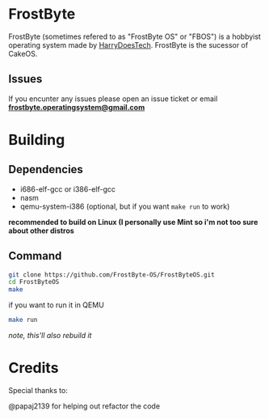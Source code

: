 # FrostByte
FrostByte (sometimes refered to as "FrostByte OS" or "FBOS") is a hobbyist operating system made by [HarryDoesTech](https://yt.harrydoestech.com).
FrostByte is the sucessor of CakeOS.
## Issues
If you encunter any issues please open an issue ticket or email **frostbyte.operatingsystem@gmail.com**

# Building
## Dependencies
- i686-elf-gcc or i386-elf-gcc
- nasm
- qemu-system-i386 (optional, but if you want `make run` to work)


**recommended to build on Linux (I personally use Mint so i'm not too sure about other distros**
## Command
```bash
git clone https://github.com/FrostByte-OS/FrostByteOS.git
cd FrostByteOS
make
```
if you want to run it in QEMU
```bash
make run
```
*note, this'll also rebuild it*

# Credits
Special thanks to:

@papaj2139 for helping out refactor the code
